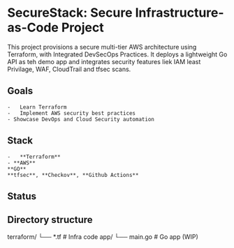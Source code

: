# SecureStack: Secure Infrastructure-as-Code Project

This project provisions a secure multi-tier AWS architecture using Terraform, with Integrated DevSecOps Practices. It deploys a lightweight Go API as teh demo app and integrates security features liek IAM least Privilage, WAF, CloudTrail and tfsec scans.

## Goals

    -   Learn Terraform
    -   Implement AWS security best practices
    - Showcase DevOps and Cloud Security automation

## Stack

    -   **Terraform**
    - **AWS**
    **GO**
    **tfsec**, **Checkov**, **Github Actions**

## Status

## Directory structure

terraform/
└── \*.tf # Infra code
app/
└── main.go # Go app (WIP)
